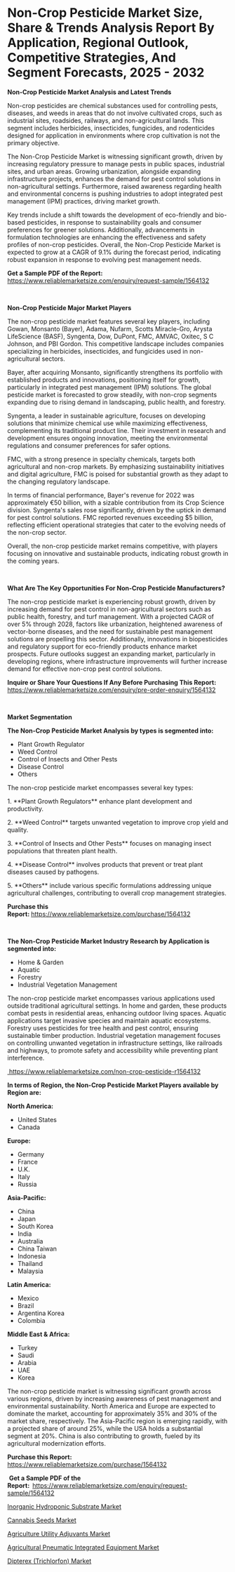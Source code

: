 <p><h1>Non-Crop Pesticide Market Size, Share & Trends Analysis Report By Application, Regional Outlook, Competitive Strategies, And Segment Forecasts, 2025 - 2032</h1></p><p><strong>Non-Crop Pesticide Market Analysis and Latest Trends</strong></p>
<p><p>Non-crop pesticides are chemical substances used for controlling pests, diseases, and weeds in areas that do not involve cultivated crops, such as industrial sites, roadsides, railways, and non-agricultural lands. This segment includes herbicides, insecticides, fungicides, and rodenticides designed for application in environments where crop cultivation is not the primary objective.</p><p>The Non-Crop Pesticide Market is witnessing significant growth, driven by increasing regulatory pressure to manage pests in public spaces, industrial sites, and urban areas. Growing urbanization, alongside expanding infrastructure projects, enhances the demand for pest control solutions in non-agricultural settings. Furthermore, raised awareness regarding health and environmental concerns is pushing industries to adopt integrated pest management (IPM) practices, driving market growth.</p><p>Key trends include a shift towards the development of eco-friendly and bio-based pesticides, in response to sustainability goals and consumer preferences for greener solutions. Additionally, advancements in formulation technologies are enhancing the effectiveness and safety profiles of non-crop pesticides. Overall, the Non-Crop Pesticide Market is expected to grow at a CAGR of 9.1% during the forecast period, indicating robust expansion in response to evolving pest management needs.</p></p>
<p><strong>Get a Sample PDF of the Report:&nbsp;</strong> <a href="https://www.reliablemarketsize.com/enquiry/request-sample/1564132?utm_campaign=2008&utm_medium=2&utm_source=Github&utm_content=ia&utm_term=30032025&utm_id=non-crop-pesticide">https://www.reliablemarketsize.com/enquiry/request-sample/1564132</a></p>
<p>&nbsp;</p>
<p><strong>Non-Crop Pesticide Major Market Players</strong></p>
<p><p>The non-crop pesticide market features several key players, including Gowan, Monsanto (Bayer), Adama, Nufarm, Scotts Miracle-Gro, Arysta LifeScience (BASF), Syngenta, Dow, DuPont, FMC, AMVAC, Oxitec, S C Johnson, and PBI Gordon. This competitive landscape includes companies specializing in herbicides, insecticides, and fungicides used in non-agricultural sectors.</p><p>Bayer, after acquiring Monsanto, significantly strengthens its portfolio with established products and innovations, positioning itself for growth, particularly in integrated pest management (IPM) solutions. The global pesticide market is forecasted to grow steadily, with non-crop segments expanding due to rising demand in landscaping, public health, and forestry.</p><p>Syngenta, a leader in sustainable agriculture, focuses on developing solutions that minimize chemical use while maximizing effectiveness, complementing its traditional product line. Their investment in research and development ensures ongoing innovation, meeting the environmental regulations and consumer preferences for safer options.</p><p>FMC, with a strong presence in specialty chemicals, targets both agricultural and non-crop markets. By emphasizing sustainability initiatives and digital agriculture, FMC is poised for substantial growth as they adapt to the changing regulatory landscape.</p><p>In terms of financial performance, Bayer's revenue for 2022 was approximately €50 billion, with a sizable contribution from its Crop Science division. Syngenta's sales rose significantly, driven by the uptick in demand for pest control solutions. FMC reported revenues exceeding $5 billion, reflecting efficient operational strategies that cater to the evolving needs of the non-crop sector.</p><p>Overall, the non-crop pesticide market remains competitive, with players focusing on innovative and sustainable products, indicating robust growth in the coming years.</p></p>
<p>&nbsp;</p>
<p><strong>What Are The Key Opportunities For Non-Crop Pesticide Manufacturers?</strong></p>
<p><p>The non-crop pesticide market is experiencing robust growth, driven by increasing demand for pest control in non-agricultural sectors such as public health, forestry, and turf management. With a projected CAGR of over 5% through 2028, factors like urbanization, heightened awareness of vector-borne diseases, and the need for sustainable pest management solutions are propelling this sector. Additionally, innovations in biopesticides and regulatory support for eco-friendly products enhance market prospects. Future outlooks suggest an expanding market, particularly in developing regions, where infrastructure improvements will further increase demand for effective non-crop pest control solutions.</p></p>
<p><strong>Inquire or Share Your Questions If Any Before Purchasing This Report:</strong> <a href="https://www.reliablemarketsize.com/enquiry/pre-order-enquiry/1564132?utm_campaign=2008&utm_medium=2&utm_source=Github&utm_content=ia&utm_term=30032025&utm_id=non-crop-pesticide">https://www.reliablemarketsize.com/enquiry/pre-order-enquiry/1564132</a></p>
<p>&nbsp;</p>
<p><strong>Market Segmentation</strong></p>
<p><strong>The Non-Crop Pesticide Market Analysis by types is segmented into:</strong></p>
<p><ul><li>Plant Growth Regulator</li><li>Weed Control</li><li>Control of Insects and Other Pests</li><li>Disease Control</li><li>Others</li></ul></p>
<p><p>The non-crop pesticide market encompasses several key types: </p><p>1. **Plant Growth Regulators** enhance plant development and productivity. </p><p>2. **Weed Control** targets unwanted vegetation to improve crop yield and quality. </p><p>3. **Control of Insects and Other Pests** focuses on managing insect populations that threaten plant health. </p><p>4. **Disease Control** involves products that prevent or treat plant diseases caused by pathogens. </p><p>5. **Others** include various specific formulations addressing unique agricultural challenges, contributing to overall crop management strategies.</p></p>
<p><strong>Purchase this Report:&nbsp;</strong><a href="https://www.reliablemarketsize.com/purchase/1564132?utm_campaign=2008&utm_medium=2&utm_source=Github&utm_content=ia&utm_term=30032025&utm_id=non-crop-pesticide">https://www.reliablemarketsize.com/purchase/1564132</a></p>
<p>&nbsp;</p>
<p><strong>The Non-Crop Pesticide Market Industry Research by Application is segmented into:</strong></p>
<p><ul><li>Home & Garden</li><li>Aquatic</li><li>Forestry</li><li>Industrial Vegetation Management</li></ul></p>
<p><p>The non-crop pesticide market encompasses various applications used outside traditional agricultural settings. In home and garden, these products combat pests in residential areas, enhancing outdoor living spaces. Aquatic applications target invasive species and maintain aquatic ecosystems. Forestry uses pesticides for tree health and pest control, ensuring sustainable timber production. Industrial vegetation management focuses on controlling unwanted vegetation in infrastructure settings, like railroads and highways, to promote safety and accessibility while preventing plant interference.</p></p>
<p><a href="https://www.reliablemarketsize.com/non-crop-pesticide-r1564132?utm_campaign=2008&utm_medium=2&utm_source=Github&utm_content=ia&utm_term=30032025&utm_id=non-crop-pesticide">&nbsp;https://www.reliablemarketsize.com/non-crop-pesticide-r1564132</a></p>
<p><strong>In terms of Region, the Non-Crop Pesticide Market Players available by Region are:</strong></p>
<p>
    <p> <strong> North America: </strong>
        <ul>
            <li>United States</li>
            <li>Canada</li>
        </ul>
        </p> 
    <p> <strong> Europe: </strong>
        <ul>
            <li>Germany</li>
            <li>France</li>
            <li>U.K.</li>
            <li>Italy</li>
            <li>Russia</li>
        </ul>
        </p> 
    <p> <strong> Asia-Pacific: </strong>
        <ul>
            <li>China</li>
            <li>Japan</li>
            <li>South Korea</li>
            <li>India</li>
            <li>Australia</li>
            <li>China Taiwan</li>
            <li>Indonesia</li>
            <li>Thailand</li>
            <li>Malaysia</li>
        </ul>
        </p> 
    <p> <strong> Latin America: </strong>
        <ul>
            <li>Mexico</li>
            <li>Brazil</li>
            <li>Argentina Korea</li>
            <li>Colombia</li>
        </ul>
        </p> 
    <p> <strong> Middle East & Africa: </strong>
        <ul>
            <li>Turkey</li>
            <li>Saudi</li>
            <li>Arabia</li>
            <li>UAE</li>
            <li>Korea</li>
        </ul>
    </p>
    </p>
<p><p>The non-crop pesticide market is witnessing significant growth across various regions, driven by increasing awareness of pest management and environmental sustainability. North America and Europe are expected to dominate the market, accounting for approximately 35% and 30% of the market share, respectively. The Asia-Pacific region is emerging rapidly, with a projected share of around 25%, while the USA holds a substantial segment at 20%. China is also contributing to growth, fueled by its agricultural modernization efforts.</p></p>
<p><strong>Purchase this Report: </strong><a href="https://www.reliablemarketsize.com/purchase/1564132?utm_campaign=2008&utm_medium=2&utm_source=Github&utm_content=ia&utm_term=30032025&utm_id=non-crop-pesticide">https://www.reliablemarketsize.com/purchase/1564132</a></p>
<p>&nbsp;<strong>Get a Sample PDF of the Report:&nbsp;&nbsp;</strong><a href="https://www.reliablemarketsize.com/enquiry/request-sample/1564132?utm_campaign=2008&utm_medium=2&utm_source=Github&utm_content=ia&utm_term=30032025&utm_id=non-crop-pesticide">https://www.reliablemarketsize.com/enquiry/request-sample/1564132</a></p>
<p><strong></strong></p>
<p><p><a href="https://github.com/idranalexie/Market-Research-Report-List-1/blob/main/inorganic-hydroponic-substrate-market.md?utm_campaign=2008&utm_medium=2&utm_source=Github&utm_content=ia&utm_term=30032025&utm_id=non-crop-pesticide">Inorganic Hydroponic Substrate Market</a></p><p><a href="https://github.com/ftnlewins/Market-Research-Report-List-1/blob/main/cannabis-seeds-market.md?utm_campaign=2008&utm_medium=2&utm_source=Github&utm_content=ia&utm_term=30032025&utm_id=non-crop-pesticide">Cannabis Seeds Market</a></p><p><a href="https://github.com/yardemuongz5/Market-Research-Report-List-1/blob/main/agriculture-utility-adjuvants-market.md?utm_campaign=2008&utm_medium=2&utm_source=Github&utm_content=ia&utm_term=30032025&utm_id=non-crop-pesticide">Agriculture Utility Adjuvants Market</a></p><p><a href="https://github.com/balbajagatr1/Market-Research-Report-List-1/blob/main/agricultural-pneumatic-integrated-equipment-market.md?utm_campaign=2008&utm_medium=2&utm_source=Github&utm_content=ia&utm_term=30032025&utm_id=non-crop-pesticide">Agricultural Pneumatic Integrated Equipment Market</a></p><p><a href="https://github.com/rempemelon5k/Market-Research-Report-List-1/blob/main/dipterex-trichlorfon-market.md?utm_campaign=2008&utm_medium=2&utm_source=Github&utm_content=ia&utm_term=30032025&utm_id=non-crop-pesticide">Dipterex (Trichlorfon) Market</a></p></p>